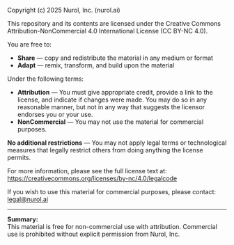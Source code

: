 Copyright (c) 2025 Nurol, Inc. (nurol.ai)

This repository and its contents are licensed under the Creative Commons Attribution-NonCommercial 4.0 International License (CC BY-NC 4.0).

You are free to:
- **Share** — copy and redistribute the material in any medium or format
- **Adapt** — remix, transform, and build upon the material

Under the following terms:
- **Attribution** — You must give appropriate credit, provide a link to the license, and indicate if changes were made. You may do so in any reasonable manner, but not in any way that suggests the licensor endorses you or your use.
- **NonCommercial** — You may not use the material for commercial purposes.

**No additional restrictions** — You may not apply legal terms or technological measures that legally restrict others from doing anything the license permits.

For more information, please see the full license text at:  
https://creativecommons.org/licenses/by-nc/4.0/legalcode

If you wish to use this material for commercial purposes, please contact:  
legal@nurol.ai

---

**Summary:**  
This material is free for non-commercial use with attribution. Commercial use is prohibited without explicit permission from Nurol, Inc.

